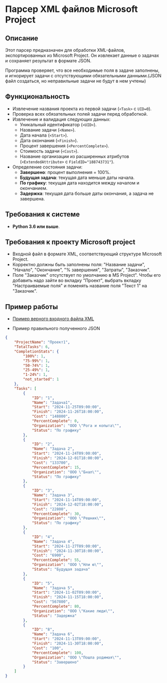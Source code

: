 
# Парсер XML файлов Microsoft Project

## Описание

Этот парсер предназначен для обработки XML-файлов, экспортированных из Microsoft Project. Он извлекает данные о задачах и сохраняет результат в формате JSON. 

Программа проверяет, что все необходимые поля в задаче заполнены, и игнорирует задачи с отсутствующими обязательными данными.(JSON файл создаться, но неправильные задачи не будут в нем учтены)

## Функциональность

- Извлечение названия проекта из первой задачи (`<Task>` с `UID=0`).
- Проверка всех обязательных полей задачи перед обработкой.
- Извлечение и валидация следующих данных:
  - Уникальный идентификатор (`<UID>`).
  - Название задачи (`<Name>`).
  - Дата начала (`<Start>`).
  - Дата окончания (`<Finish>`).
  - Процент завершения (`<PercentComplete>`).
  - Стоимость задачи (`<Cost>`).
  - Название организации из расширенных атрибутов (`<ExtendedAttribute>` с `FieldID="188743731"`).
- Определение состояния задачи:
  - **Завершено**: процент выполнения = 100%.
  - **Будущая задача**: текущая дата меньше даты начала.
  - **По графику**: текущая дата находится между началом и окончанием.
  - **Задержка**: текущая дата больше даты окончания, а задача не завершена.

## Требования к системе

- **Python 3.6 или выше**.


## Требования к проекту Microsoft project
- Входной файл в формате XML, соответствующий структуре Microsoft Project.
- Корректно должны быть заполнены поля: "Название задачи", "Начало", "Окончание", "% завершения", "Затраты", "Заказчик".
- Поле "Заказчик" отсутствует по умолчанию в MS Project". Чтобы его добавить надо зайти во вкладку "Проект", выбрать вкладку "Настраиваемые поля" и поменять название поля "Текст 1" на "Заказчик".

## Пример работы
  - [Пример верного входного файла XML](пример.xml)

  - Пример правильного полученного JSON
```json
{
    "ProjectName": "Проект1",
    "TotalTasks": 6,
    "CompletionStats": {
        "100%": 1,
        "75-99%": 1,
        "50-74%": 1,
        "25-49%": 1,
        "1-24%": 1,
        "not_started": 1
    },
    "Tasks": [
        {
            "ID": "1",
            "Name": "Задача1",
            "Start": "2024-11-25T09:00:00",
            "Finish": "2024-11-26T18:00:00",
            "Cost": "148800",
            "PercentComplete": 0,
            "Organization": "ООО \"Рога и копыта\"",
            "Status": "По графику"
        },
        {
            "ID": "2",
            "Name": "Задача 2",
            "Start": "2024-11-24T09:00:00",
            "Finish": "2024-12-01T18:00:00",
            "Cost": "133700",
            "PercentComplete": 15,
            "Organization": "ООО \"Бнал\"",
            "Status": "По графику"
        },
        {
            "ID": "3",
            "Name": "Задача 3",
            "Start": "2024-11-14T09:00:00",
            "Finish": "2024-12-02T18:00:00",
            "Cost": "22800",
            "PercentComplete": 30,
            "Organization": "ООО \"Решник\"",
            "Status": "По графику"
        },
        {
            "ID": "4",
            "Name": "Задача 4",
            "Start": "2024-11-27T09:00:00",
            "Finish": "2024-11-30T18:00:00",
            "Cost": "6900",
            "PercentComplete": 55,
            "Organization": "ООО \"Нли ю\"",
            "Status": "Будущая задача"
        },
        {
            "ID": "5",
            "Name": "Задача 5",
            "Start": "2024-11-02T09:00:00",
            "Finish": "2024-11-15T18:00:00",
            "Cost": "567800",
            "PercentComplete": 80,
            "Organization": "ООО \"Какие люди\"",
            "Status": "Задержка"
        },
        {
            "ID": "8",
            "Name": "Задача 6",
            "Start": "2024-11-13T09:00:00",
            "Finish": "2024-11-30T18:00:00",
            "Cost": "100",
            "PercentComplete": 100,
            "Organization": "ООО \"Пошла родимая\"",
            "Status": "Завершено"
        }
    ]
}
```
